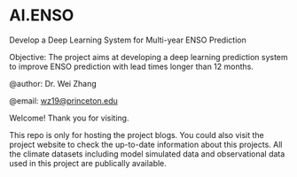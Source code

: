 # AI.ENSO
Develop a Deep Learning System for Multi-year ENSO Prediction

Objective: The project aims at developing a deep learning prediction system to improve ENSO prediction with lead times longer than 12 months. 

@author: Dr. Wei Zhang 

@email: wz19@princeton.edu

Welcome! Thank you for visiting.

This repo is only for hosting the project blogs. You could also visit the project website to check the up-to-date information about this projects. All the climate datasets including model simulated data and observational data used in this project are publically available. 


